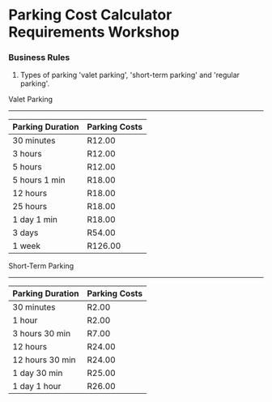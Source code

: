 # Parking Cost Calculator Requirements Workshop

### Business Rules

1. Types of parking 'valet parking', 'short-term parking' and 'regular       parking'.

Valet Parking

-------------------------------------------------------------------------------

| Parking Duration | Parking Costs |
| :--              | :--           |
| 30 minutes       | R12.00        |
| 3 hours          | R12.00        |
| 5 hours          | R12.00        |
| 5 hours 1 min    | R18.00        |
| 12 hours         | R18.00        |
| 25 hours         | R18.00        |
| 1 day 1 min      | R18.00        |
| 3 days           | R54.00        |
| 1 week           | R126.00       |


Short-Term Parking

-------------------------------------------------------------------------------

| Parking Duration | Parking Costs |
| :--              | :--           |
| 30 minutes       | R2.00         |
| 1 hour           | R2.00         |
| 3 hours 30 min   | R7.00         |
| 12 hours         | R24.00        |
| 12 hours 30 min  | R24.00        |
| 1 day 30 min     | R25.00        |
| 1 day 1 hour     | R26.00        |
